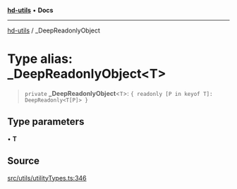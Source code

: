 [**hd-utils**](../README.md) • **Docs**

***

[hd-utils](../globals.md) / \_DeepReadonlyObject

# Type alias: \_DeepReadonlyObject\<T\>

> `private` **\_DeepReadonlyObject**\<`T`\>: `{ readonly [P in keyof T]: DeepReadonly<T[P]> }`

## Type parameters

• **T**

## Source

[src/utils/utilityTypes.ts:346](https://github.com/AhmadHddad/h-utils/blob/b1dfa95e218c9605f39fc234662ef50e62fadcb8/src/utils/utilityTypes.ts#L346)
